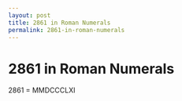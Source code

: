 ```yaml
---
layout: post
title: 2861 in Roman Numerals
permalink: 2861-in-roman-numerals
---
```


# 2861 in Roman Numerals

2861 = MMDCCCLXI

